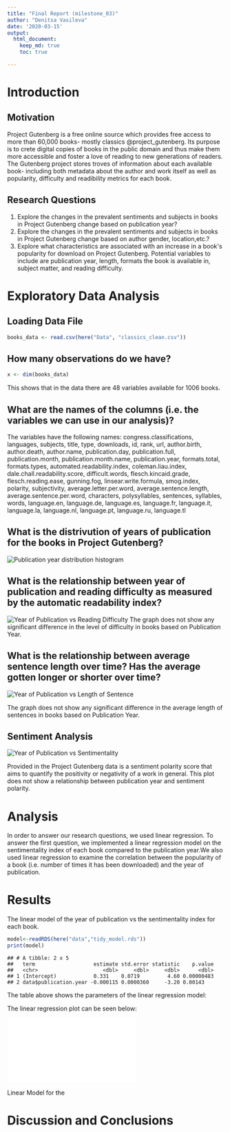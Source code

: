 ```yaml
---
title: "Final Report (milestone_03)"
author: "Denitsa Vasileva"
date: '2020-03-15'
output:
  html_document:
    keep_md: true
    toc: true

---
```







# Introduction

## Motivation 

Project Gutenberg is a free online source which provides free access to more than 60,000 books- mostly classics @project_gutenberg. Its purpose is to crete digital copies of books in the public domain and thus make them more accessible and foster a love of reading to new generations of readers. The Gutenberg project stores troves of information about each available book- including both metadata about the author and work itself as well as popularity, difficulty and readibility metrics for each book.

## Research Questions

1. Explore the changes in the prevalent sentiments and subjects in books in Project Gutenberg change based on publication year?
2. Explore the changes in the prevalent sentiments and subjects in books in Project Gutenberg change based on author gender, location,etc.?
3. Explore what characteristics are associated with an increase in a book's popularity for download on Project Gutenberg. Potential variables to include are publication year, length, formats the book is available in, subject matter, and reading difficulty.


# Exploratory Data Analysis

## Loading Data File


```r
books_data <- read.csv(here("Data", "classics_clean.csv"))
```


## How many observations do we have?


```r
x <- dim(books_data)
```
This shows that in the data there are 48 variables available for 1006  books. 
 

## What are the names of the columns (i.e. the variables we can use in our analysis)?

The variables have the following names:
congress.classifications, languages, subjects, title, type, downloads, id, rank, url, author.birth, author.death, author.name, publication.day, publication.full, publication.month, publication.month.name, publication.year, formats.total, formats.types, automated.readability.index, coleman.liau.index, dale.chall.readability.score, difficult.words, flesch.kincaid.grade, flesch.reading.ease, gunning.fog, linsear.write.formula, smog.index, polarity, subjectivity, average.letter.per.word, average.sentence.length, average.sentence.per.word, characters, polysyllables, sentences, syllables, words, language.en, language.de, language.es, language.fr, language.it, language.la, language.nl, language.pt, language.ru, language.tl

## What is the distrivution of years of publication for the books in Project Gutenberg?

![Publication year distribution histogram](../images/publication_dates.png)

## What is the relationship between year of publication and reading difficulty as measured by the automatic readability index?
![ Year of Publication vs Reading Difficulty](../images/publication_readibility.png)
The graph does not show any significant difference in the level of difficulty in books based on 
Publication Year.

## What is the relationship between average sentence length over time? Has the average gotten longer or shorter over time?
![ Year of Publication vs Length of Sentence](../images/publication_readibility.png)

The graph does not show any significant difference in the average length of sentences in books based on 
Publication Year.

## Sentiment Analysis

![ Year of Publication vs Sentimentality](../images/sentiment_analysis.png)

Provided in the Project Gutenberg data is a sentiment polarity score that aims to quantify the positivity or negativity of a work in general. 
This plot does not show a relationship between publication year and sentiment polarity.


# Analysis
In order to answer our research questions, we used linear regression.
To answer the first question, we implemented a linear regression model on the sentimentality index of each book compared to the publication year.We also used linear regression to examine the correlation between the 
popularity of a book (i.e. number of times it has been downloaded) and the year of publication.


# Results
The linear model of the year of publication vs the sentimentality index for 
each book.

```r
model<-readRDS(here("data","tidy_model.rds"))
print(model)
```

```
## # A tibble: 2 x 5
##   term                   estimate std.error statistic    p.value
##   <chr>                     <dbl>     <dbl>     <dbl>      <dbl>
## 1 (Intercept)            0.331    0.0719         4.60 0.00000483
## 2 data$publication.year -0.000115 0.0000360     -3.20 0.00143
```
The table above  shows the parameters of the linear regression model:

The linear regression plot can be seen below:

![ Year of Publication vs Polarity](../images/year_polarity.pdf)



Linear Model for the 
# Discussion and Conclusions
